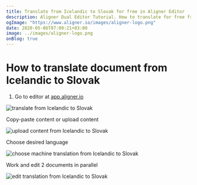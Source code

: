 ```yaml
---
title: Translate from Icelandic to Slovak for free in Aligner Editor
description: Aligner Dual Editor Tutorial. How to translate for free from Icelandic to Slovak. Aligner is multilingual document management platform. 
ogImage: "https://www.aligner.io/images/aligner-logo.png"
date: 2020-05-06T07:09:21+03:00
image: ../images/aligner-logo.png
onBlog: true
---
```


# How to translate document from Icelandic to Slovak

1. Go to editor at [app.aligner.io](https://app.aligner.io "Aligner App web page")

![translate from Icelandic to Slovak](../aligner-blank-editor.png "translate from Icelandic to Slovak")

Copy-paste content or upload content

![upload content from Icelandic to Slovak](../aligner-uploaded-document.png "upload content from Icelandic to Slovak")

Choose desired language

![choose machine translation from Icelandic to Slovak](../aligner-language-dropdown.png "choose machine translation from Icelandic to Slovak")

Work and edit 2 documents in parallel

![edit translation from Icelandic to Slovak](../aligner-double-sitded-editor.png "edit translation from Icelandic to Slovak")

